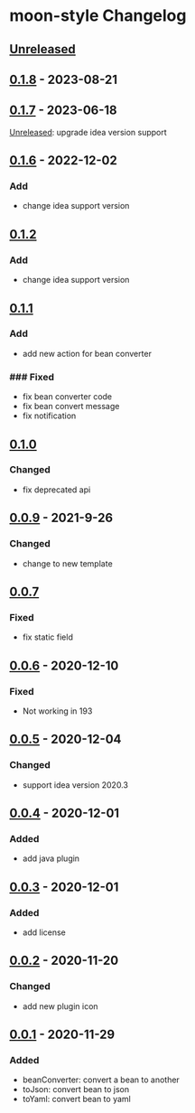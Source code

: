 <!-- Keep a Changelog guide -> https://keepachangelog.com -->

# moon-style Changelog

## [Unreleased]

## [0.1.8] - 2023-08-21

[Unreleased]: https://github.com/GodMoonLight/moon-style/compare/v0.1.6...HEAD

## [0.1.7] - 2023-06-18

[Unreleased]: upgrade idea version support

## [0.1.6] - 2022-12-02

### Add
- change idea support version

## [0.1.2]

### Add
- change idea support version

## [0.1.1]

### Add
- add new action for bean converter

### ### Fixed
- fix bean converter code
- fix bean convert message
- fix notification

## [0.1.0]

### Changed
- fix deprecated api

## [0.0.9] - 2021-9-26

### Changed
- change to new template

## [0.0.7]

### Fixed
- fix static field

## [0.0.6] - 2020-12-10

### Fixed
- Not working in 193

## [0.0.5] - 2020-12-04

### Changed
- support idea version 2020.3

## [0.0.4] - 2020-12-01

### Added
- add java plugin

## [0.0.3] - 2020-12-01

### Added
- add license

## [0.0.2] - 2020-11-20

### Changed
- add new plugin icon

## [0.0.1] - 2020-11-29

### Added
- beanConverter: convert a bean to another
- toJson: convert bean to json
- toYaml: convert bean to yaml

[Unreleased]: https://github.com/GodMoonLight/moon-style/compare/v0.1.6...HEAD

[0.1.6]: https://github.com/GodMoonLight/moon-style/compare/v0.1.2...v0.1.6

[0.1.2]: https://github.com/GodMoonLight/moon-style/compare/v0.1.1...v0.1.2

[0.1.1]: https://github.com/GodMoonLight/moon-style/compare/v0.1.0...v0.1.1

[0.1.0]: https://github.com/GodMoonLight/moon-style/compare/v0.0.9...v0.1.0

[0.0.9]: https://github.com/GodMoonLight/moon-style/compare/v0.0.7...v0.0.9

[0.0.7]: https://github.com/GodMoonLight/moon-style/compare/v0.0.6...v0.0.7

[0.0.6]: https://github.com/GodMoonLight/moon-style/compare/v0.0.5...v0.0.6

[0.0.5]: https://github.com/GodMoonLight/moon-style/compare/v0.0.4...v0.0.5

[0.0.4]: https://github.com/GodMoonLight/moon-style/compare/v0.0.3...v0.0.4

[0.0.3]: https://github.com/GodMoonLight/moon-style/compare/v0.0.2...v0.0.3

[0.0.2]: https://github.com/GodMoonLight/moon-style/compare/v0.0.1...v0.0.2

[0.0.1]: https://github.com/GodMoonLight/moon-style/commits/v0.0.1

[Unreleased]: https://github.com/GodMoonLight/moon-style/compare/v0.1.6...HEAD

[0.1.6]: https://github.com/GodMoonLight/moon-style/compare/v0.1.2...v0.1.6

[0.1.2]: https://github.com/GodMoonLight/moon-style/compare/v0.1.1...v0.1.2

[0.1.1]: https://github.com/GodMoonLight/moon-style/compare/v0.1.0...v0.1.1

[0.1.0]: https://github.com/GodMoonLight/moon-style/compare/v0.0.9...v0.1.0

[0.0.9]: https://github.com/GodMoonLight/moon-style/compare/v0.0.7...v0.0.9

[0.0.7]: https://github.com/GodMoonLight/moon-style/compare/v0.0.6...v0.0.7

[0.0.6]: https://github.com/GodMoonLight/moon-style/compare/v0.0.5...v0.0.6

[0.0.5]: https://github.com/GodMoonLight/moon-style/compare/v0.0.4...v0.0.5

[0.0.4]: https://github.com/GodMoonLight/moon-style/compare/v0.0.3...v0.0.4

[0.0.3]: https://github.com/GodMoonLight/moon-style/compare/v0.0.2...v0.0.3

[0.0.2]: https://github.com/GodMoonLight/moon-style/compare/v0.0.1...v0.0.2

[0.0.1]: https://github.com/GodMoonLight/moon-style/commits/v0.0.1

[Unreleased]: https://github.com/GodMoonLight/moon-style/compare/v0.1.7...HEAD

[0.1.7]: https://github.com/GodMoonLight/moon-style/compare/v0.1.6...v0.1.7

[0.1.6]: https://github.com/GodMoonLight/moon-style/compare/v0.1.2...v0.1.6

[0.1.2]: https://github.com/GodMoonLight/moon-style/compare/v0.1.1...v0.1.2

[0.1.1]: https://github.com/GodMoonLight/moon-style/compare/v0.1.0...v0.1.1

[0.1.0]: https://github.com/GodMoonLight/moon-style/compare/v0.0.9...v0.1.0

[0.0.9]: https://github.com/GodMoonLight/moon-style/compare/v0.0.7...v0.0.9

[0.0.7]: https://github.com/GodMoonLight/moon-style/compare/v0.0.6...v0.0.7

[0.0.6]: https://github.com/GodMoonLight/moon-style/compare/v0.0.5...v0.0.6

[0.0.5]: https://github.com/GodMoonLight/moon-style/compare/v0.0.4...v0.0.5

[0.0.4]: https://github.com/GodMoonLight/moon-style/compare/v0.0.3...v0.0.4

[0.0.3]: https://github.com/GodMoonLight/moon-style/compare/v0.0.2...v0.0.3

[0.0.2]: https://github.com/GodMoonLight/moon-style/compare/v0.0.1...v0.0.2

[0.0.1]: https://github.com/GodMoonLight/moon-style/commits/v0.0.1

[Unreleased]: https://github.com/GodMoonLight/moon-style/compare/v0.1.7...HEAD

[0.1.7]: https://github.com/GodMoonLight/moon-style/compare/v0.1.6...v0.1.7

[0.1.6]: https://github.com/GodMoonLight/moon-style/compare/v0.1.2...v0.1.6

[0.1.2]: https://github.com/GodMoonLight/moon-style/compare/v0.1.1...v0.1.2

[0.1.1]: https://github.com/GodMoonLight/moon-style/compare/v0.1.0...v0.1.1

[0.1.0]: https://github.com/GodMoonLight/moon-style/compare/v0.0.9...v0.1.0

[0.0.9]: https://github.com/GodMoonLight/moon-style/compare/v0.0.7...v0.0.9

[0.0.7]: https://github.com/GodMoonLight/moon-style/compare/v0.0.6...v0.0.7

[0.0.6]: https://github.com/GodMoonLight/moon-style/compare/v0.0.5...v0.0.6

[0.0.5]: https://github.com/GodMoonLight/moon-style/compare/v0.0.4...v0.0.5

[0.0.4]: https://github.com/GodMoonLight/moon-style/compare/v0.0.3...v0.0.4

[0.0.3]: https://github.com/GodMoonLight/moon-style/compare/v0.0.2...v0.0.3

[0.0.2]: https://github.com/GodMoonLight/moon-style/compare/v0.0.1...v0.0.2

[0.0.1]: https://github.com/GodMoonLight/moon-style/commits/v0.0.1

[Unreleased]: https://github.com/GodMoonLight/moon-style/compare/v0.1.8...HEAD

[0.1.8]: https://github.com/GodMoonLight/moon-style/compare/v0.1.7...v0.1.8

[0.1.7]: https://github.com/GodMoonLight/moon-style/compare/v0.1.6...v0.1.7

[0.1.6]: https://github.com/GodMoonLight/moon-style/compare/v0.1.2...v0.1.6

[0.1.2]: https://github.com/GodMoonLight/moon-style/compare/v0.1.1...v0.1.2

[0.1.1]: https://github.com/GodMoonLight/moon-style/compare/v0.1.0...v0.1.1

[0.1.0]: https://github.com/GodMoonLight/moon-style/compare/v0.0.9...v0.1.0

[0.0.9]: https://github.com/GodMoonLight/moon-style/compare/v0.0.7...v0.0.9

[0.0.7]: https://github.com/GodMoonLight/moon-style/compare/v0.0.6...v0.0.7

[0.0.6]: https://github.com/GodMoonLight/moon-style/compare/v0.0.5...v0.0.6

[0.0.5]: https://github.com/GodMoonLight/moon-style/compare/v0.0.4...v0.0.5

[0.0.4]: https://github.com/GodMoonLight/moon-style/compare/v0.0.3...v0.0.4

[0.0.3]: https://github.com/GodMoonLight/moon-style/compare/v0.0.2...v0.0.3

[0.0.2]: https://github.com/GodMoonLight/moon-style/compare/v0.0.1...v0.0.2

[0.0.1]: https://github.com/GodMoonLight/moon-style/commits/v0.0.1

[Unreleased]: https://github.com/GodMoonLight/moon-style/compare/v0.1.8...HEAD

[0.1.8]: https://github.com/GodMoonLight/moon-style/compare/v0.1.7...v0.1.8

[0.1.7]: https://github.com/GodMoonLight/moon-style/compare/v0.1.6...v0.1.7

[0.1.6]: https://github.com/GodMoonLight/moon-style/compare/v0.1.2...v0.1.6

[0.1.2]: https://github.com/GodMoonLight/moon-style/compare/v0.1.1...v0.1.2

[0.1.1]: https://github.com/GodMoonLight/moon-style/compare/v0.1.0...v0.1.1

[0.1.0]: https://github.com/GodMoonLight/moon-style/compare/v0.0.9...v0.1.0

[0.0.9]: https://github.com/GodMoonLight/moon-style/compare/v0.0.7...v0.0.9

[0.0.7]: https://github.com/GodMoonLight/moon-style/compare/v0.0.6...v0.0.7

[0.0.6]: https://github.com/GodMoonLight/moon-style/compare/v0.0.5...v0.0.6

[0.0.5]: https://github.com/GodMoonLight/moon-style/compare/v0.0.4...v0.0.5

[0.0.4]: https://github.com/GodMoonLight/moon-style/compare/v0.0.3...v0.0.4

[0.0.3]: https://github.com/GodMoonLight/moon-style/compare/v0.0.2...v0.0.3

[0.0.2]: https://github.com/GodMoonLight/moon-style/compare/v0.0.1...v0.0.2

[0.0.1]: https://github.com/GodMoonLight/moon-style/commits/v0.0.1
